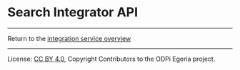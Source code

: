 <!-- SPDX-License-Identifier: CC-BY-4.0 -->
<!-- Copyright Contributors to the ODPi Egeria project 2020. -->

# Search Integrator API

----
Return to the [integration service overview](..)

----
License: [CC BY 4.0](https://creativecommons.org/licenses/by/4.0/),
Copyright Contributors to the ODPi Egeria project.